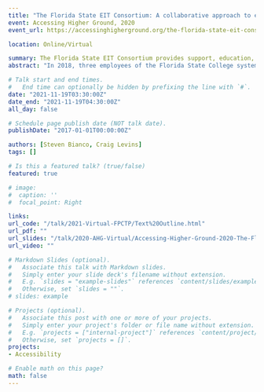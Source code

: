 ```yaml
---
title: "The Florida State EIT Consortium: A collaborative approach to electronic accessibility, advocacy, and support"
event: Accessing Higher Ground, 2020
event_url: https://accessinghigherground.org/the-florida-state-eit-consortium-a-collaborative-approach-to-electronic-accessibility-advocacy-and-support/

location: Online/Virtual

summary: The Florida State EIT Consortium provides support, education, and advocacy to institutions of higher education throughout the state of Florida. The presenters will share the process of developing the consortium and its goals, and will utilize group exercises to guide participants with developing a collaborative EIT consortium.
abstract: "In 2018, three employees of the Florida State College system met at a conference and discussed issues surrounding EIT accessibility. From this conversation, a grass roots consortium was developed that has grown into a state-wide collaborative group, affiliated with Florida AHEAD, that provides virtual state-wide meetings, training, and support throughout the state. The presenters will share the blueprint utilized to form the consortium and discuss its ongoing goals, which include fostering state-wide collaborations, establishing technical standards, lobbying, and professional development opportunities. The presenters will facilitate interactive group exercises throughout the session to assist with developing a collaborative EIT consortium."

# Talk start and end times.
#   End time can optionally be hidden by prefixing the line with `#`.
date: "2021-11-19T03:30:00Z"
date_end: "2021-11-19T04:30:00Z"
all_day: false

# Schedule page publish date (NOT talk date).
publishDate: "2017-01-01T00:00:00Z"

authors: [Steven Bianco, Craig Levins]
tags: []

# Is this a featured talk? (true/false)
featured: true

# image:
#  caption: ''
#  focal_point: Right

links:
url_code: "/talk/2021-Virtual-FPCTP/Text%20Outline.html"
url_pdf: ""
url_slides: "/talk/2020-AHG-Virtual/Accessing-Higher-Ground-2020-The-Florida-State-EIT-Consortium.pptx"
url_video: ""

# Markdown Slides (optional).
#   Associate this talk with Markdown slides.
#   Simply enter your slide deck's filename without extension.
#   E.g. `slides = "example-slides"` references `content/slides/example-slides.md`.
#   Otherwise, set `slides = ""`.
# slides: example

# Projects (optional).
#   Associate this post with one or more of your projects.
#   Simply enter your project's folder or file name without extension.
#   E.g. `projects = ["internal-project"]` references `content/project/deep-learning/index.md`.
#   Otherwise, set `projects = []`.
projects:
- Accessibility

# Enable math on this page?
math: false
---
```

